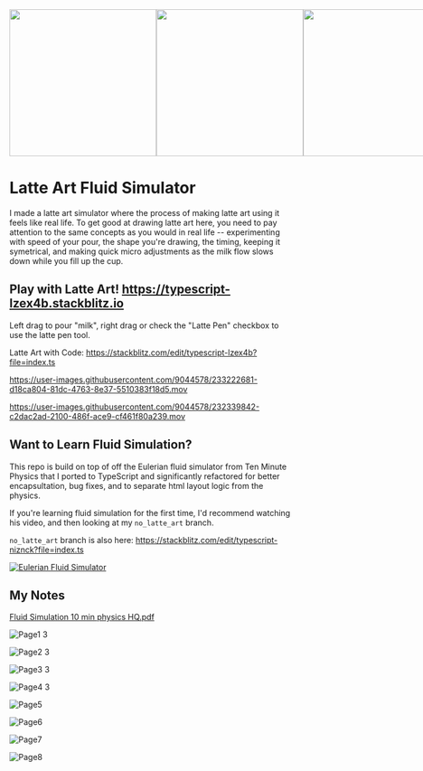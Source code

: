 <div style="display:flex">
  <img src="https://user-images.githubusercontent.com/9044578/232227994-b83b7042-dd37-459b-9805-a759c0fa3d75.png" height="260">
  <img src="https://user-images.githubusercontent.com/9044578/232897252-d6fe52eb-9247-4cc4-8ad3-288ae7e7f455.png" height="260">
  <img src="https://user-images.githubusercontent.com/9044578/233224536-525696a3-9bfa-4594-a378-efcd0a9913d6.png" height="260">
</div>

# Latte Art Fluid Simulator

I made a latte art simulator where the process of making latte art using it feels like real life. To get good at drawing latte art here, you need to pay attention to the same concepts as you would in real life -- experimenting with speed of your pour, the shape you're drawing, the timing, keeping it symetrical, and making quick micro adjustments as the milk flow slows down while you fill up the cup.

## Play with Latte Art! https://typescript-lzex4b.stackblitz.io

Left drag to pour "milk", right drag or check the "Latte Pen" checkbox to use the latte pen tool.

Latte Art with Code: https://stackblitz.com/edit/typescript-lzex4b?file=index.ts

https://user-images.githubusercontent.com/9044578/233222681-d18ca804-81dc-4763-8e37-5510383f18d5.mov

https://user-images.githubusercontent.com/9044578/232339842-c2dac2ad-2100-486f-ace9-cf461f80a239.mov

## Want to Learn Fluid Simulation?

This repo is build on top of off the Eulerian fluid simulator from Ten Minute Physics that I ported to TypeScript and significantly refactored for better encapsultation, bug fixes, and to separate html layout logic from the physics.

If you're learning fluid simulation for the first time, I'd recommend watching his video, and then looking at my `no_latte_art` branch.

`no_latte_art` branch is also here: https://stackblitz.com/edit/typescript-niznck?file=index.ts

[![Eulerian Fluid Simulator](https://img.youtube.com/vi/iKAVRgIrUOU/0.jpg)](https://www.youtube.com/watch?v=iKAVRgIrUOU)

## My Notes

[Fluid Simulation 10 min physics HQ.pdf](https://github.com/p-sun/typescript-fluid-simulator/files/11239672/Fluid.Simulation.10.min.physics.2.pdf)

![Page1 3](https://user-images.githubusercontent.com/9044578/232228953-4be1b45c-c8af-4f04-8071-a359ae2791a0.png)

![Page2 3](https://user-images.githubusercontent.com/9044578/232228971-df379b8b-033c-4811-a4ba-82e2ba4de46d.png)

![Page3 3](https://user-images.githubusercontent.com/9044578/232228969-d3e97113-902f-4e03-8c3b-21e8caca56f2.png)

![Page4 3](https://user-images.githubusercontent.com/9044578/232228967-b78ff351-ca3e-4b05-9a13-f7e7ff9aa45c.png)

![Page5](https://user-images.githubusercontent.com/9044578/232228983-b7686fe3-55d2-4759-89e2-06fcd37879bb.png)

![Page6](https://user-images.githubusercontent.com/9044578/232228981-5f592704-e577-4528-95a6-21f1757c2bf6.png)

![Page7](https://user-images.githubusercontent.com/9044578/232228979-f62857ba-91f5-4b0b-84b9-e68e458e9497.png)

![Page8](https://user-images.githubusercontent.com/9044578/232228977-d1bcc7d3-903c-43a6-8b28-eed2081195b6.png)
